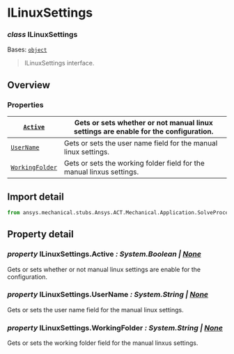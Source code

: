 <a id="ilinuxsettings"></a>

# ILinuxSettings

<a id="ILinuxSettings"></a>

### *class* ILinuxSettings

Bases: [`object`](https://docs.python.org/3/library/functions.html#object)

> ILinuxSettings interface.

> <!-- !! processed by numpydoc !! -->

<a id="overview"></a>

## Overview

### Properties

| [`Active`](#ILinuxSettings.Active)               | Gets or sets whether or not manual linux settings are enable for the configuration.   |
|--------------------------------------------------|---------------------------------------------------------------------------------------|
| [`UserName`](#ILinuxSettings.UserName)           | Gets or sets the user name field for the manual linux settings.                       |
| [`WorkingFolder`](#ILinuxSettings.WorkingFolder) | Gets or sets the working folder field for the manual linxus settings.                 |

<a id="import-detail"></a>

## Import detail

```python
from ansys.mechanical.stubs.Ansys.ACT.Mechanical.Application.SolveProcessSettings import ILinuxSettings
```

<a id="property-detail"></a>

## Property detail

<a id="ILinuxSettings.Active"></a>

### *property* ILinuxSettings.Active *: System.Boolean | [None](https://docs.python.org/3/library/constants.html#None)*

Gets or sets whether or not manual linux settings are enable for the configuration.

<!-- !! processed by numpydoc !! -->

<a id="ILinuxSettings.UserName"></a>

### *property* ILinuxSettings.UserName *: System.String | [None](https://docs.python.org/3/library/constants.html#None)*

Gets or sets the user name field for the manual linux settings.

<!-- !! processed by numpydoc !! -->

<a id="ILinuxSettings.WorkingFolder"></a>

### *property* ILinuxSettings.WorkingFolder *: System.String | [None](https://docs.python.org/3/library/constants.html#None)*

Gets or sets the working folder field for the manual linxus settings.

<!-- !! processed by numpydoc !! -->
